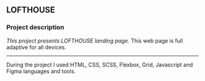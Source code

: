 ## LOFTHOUSE

### Project description

*This project presents LOFTHOUSE landing page.* This web page is full adaptive for all devices. 
***
During the project I used HTML, CSS, SCSS, Flexbox, Grid, Javascript and Figma languages and tools. 

